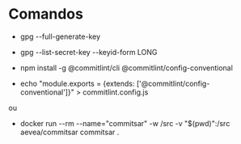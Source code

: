 # Comandos

- gpg --full-generate-key
- gpg --list-secret-key --keyid-form LONG

- npm install -g @commitlint/cli @commitlint/config-conventional
- echo "module.exports = {extends: ['@commitlint/config-conventional']}" > commitlint.config.js

ou

- docker run --rm --name="commitsar" -w /src -v "$(pwd)":/src aevea/commitsar commitsar .
